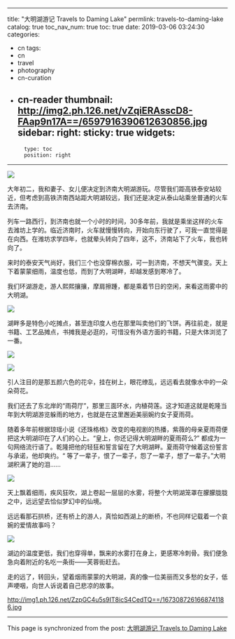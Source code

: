 
---
title: "大明湖游记 Travels to Daming Lake"
permlink: travels-to-daming-lake
catalog: true
toc_nav_num: true
toc: true
date: 2019-03-06 03:24:30
categories:
- cn
tags:
- cn
- travel
- photography
- cn-curation
- cn-reader
thumbnail: http://img2.ph.126.net/vZqiERAsscD8-FAap9n17A==/6597916390612630856.jpg
sidebar:
    right:
        sticky: true
widgets:
    -
        type: toc
        position: right
---


![](http://img2.ph.126.net/vZqiERAsscD8-FAap9n17A==/6597916390612630856.jpg)


大年初二，我和妻子、女儿便决定到济南大明湖游玩。尽管我们距高铁泰安站较近，但考虑到高铁济南西站距大明湖较远，我们还是决定从泰山站乘坐普通的火车去济南。

列车一路西行，到济南也就一个小时的时间，30多年前，我就是乘坐这样的火车去潍坊上学的。临近济南时，火车就慢慢转向，开始向东行驶了，可我一直觉得是在向西。在潍坊求学四年，也就晕头转向了四年，这不，济南站下了火车，我也转向了。

来时的泰安天气尚好，我们三个也没穿棉衣服，可一到济南，不想天气骤变。天上下着蒙蒙细雨，温度也低，而到了大明湖畔，却越发感到寒冷了。

我们环湖游走，游人熙熙攘攘，摩肩擦踵，都是乘着节日的空闲，来看这雨雾中的大明湖。

![](http://img1.ph.126.net/cYJPpObbme5tjY-OldTQXA==/2985042128117109607.jpg)



湖畔多是特色小吃摊点，甚至连印度人也在那里叫卖他们的飞饼。再往前走，就是书籍、工艺品摊点，书摊我是必逛的，可惜没有外语方面的书籍，只是大体浏览了一番。


![](http://img0.ph.126.net/eiRya4-GJflCeSiGcYbdCA==/1944992089171113774.jpg)




![](http://img1.ph.126.net/pXQFPfH6gP7ACjhgUYl-6g==/1946117989078067152.jpg)





引人注目的是那五颜六色的花伞，挂在树上，眼花缭乱，远远看去就像水中的一朵朵荷花。

我们还去了东北岸的“雨荷厅”，那里三面环水，内植荷莲。这才知道这就是乾隆当年到大明湖游览躲雨的地方，也就是在这里邂逅美丽婉约女子夏雨荷。

随着多年前根据琼瑶小说《还珠格格》改变的电视剧的热播，紫薇的母亲夏雨荷便把这大明湖印在了人们的心上。“皇上，你还记得大明湖畔的夏雨荷么?” 都成为一句网络流行语了。乾隆把他的轻狂和誓言留在了大明湖畔。夏雨荷守候着这份誓言与承诺，他却爽约。“ 等了一辈子，恨了一辈子，怨了一辈子，想了一辈子。”大明湖积满了她的泪……

![](http://img1.ph.126.net/ZzpGC4u5s9IT8icS4CedTQ==/1673087261668741186.jpg)



天上飘着细雨，疾风狂吹，湖上卷起一层层的水雾，将整个大明湖笼罩在朦朦胧胧之中，远远望去恰似梦幻中的仙境。

远远看那石拱桥，还有桥上的游人，真恰如西湖上的断桥，不也同样记载着一个哀婉的爱情故事吗？


![](http://img2.ph.126.net/3eH9_g42sYTSkoGFyRbbKg==/6608221013587624037.jpg)



湖边的温度更低，我们也穿得单，飘来的水雾打在身上，更感寒冷刺骨。我们便急急向着附近的名吃一条街——芙蓉街赶去。

走的远了，转回头，望着烟雨蒙蒙的大明湖，真的像一位美丽而又多愁的女子，低声哽咽，向世人诉说着自己悲凉的故事。


http://img1.ph.126.net/ZzpGC4u5s9IT8icS4CedTQ==/1673087261668741186.jpg

- - -

This page is synchronized from the post: [大明湖游记 Travels to Daming Lake](https://steemit.com/@bring/travels-to-daming-lake)
